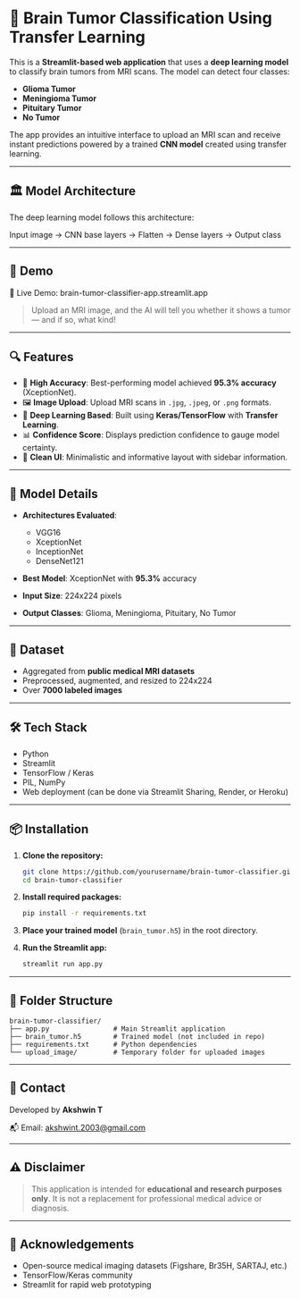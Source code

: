# 🧠 Brain Tumor Classification Using Transfer Learning 

This is a **Streamlit-based web application** that uses a **deep learning model** to classify brain tumors from MRI scans. The model can detect four classes:

* **Glioma Tumor**
* **Meningioma Tumor**
* **Pituitary Tumor**
* **No Tumor**

The app provides an intuitive interface to upload an MRI scan and receive instant predictions powered by a trained **CNN model** created using transfer learning.

---

##  🏛️ Model Architecture
The deep learning model follows this architecture:


Input image → CNN base layers → Flatten → Dense layers → Output class

---

## 🚀 Demo

📍 Live Demo: brain-tumor-classifier-app.streamlit.app
> Upload an MRI image, and the AI will tell you whether it shows a tumor — and if so, what kind!

---

## 🔍 Features

* 🎯 **High Accuracy**: Best-performing model achieved **95.3% accuracy** (XceptionNet).
* 🖼 **Image Upload**: Upload MRI scans in `.jpg`, `.jpeg`, or `.png` formats.
* 🤖 **Deep Learning Based**: Built using **Keras/TensorFlow** with **Transfer Learning**.
* 📊 **Confidence Score**: Displays prediction confidence to gauge model certainty.
* 📁 **Clean UI**: Minimalistic and informative layout with sidebar information.

---

## 🧠 Model Details

* **Architectures Evaluated**:

  * VGG16
  * XceptionNet
  * InceptionNet
  * DenseNet121
* **Best Model**: XceptionNet with **95.3%** accuracy
* **Input Size**: 224x224 pixels
* **Output Classes**: Glioma, Meningioma, Pituitary, No Tumor

---

## 📂 Dataset

* Aggregated from **public medical MRI datasets**
* Preprocessed, augmented, and resized to 224x224
* Over **7000 labeled images**

---

## 🛠 Tech Stack

* Python
* Streamlit
* TensorFlow / Keras
* PIL, NumPy
* Web deployment (can be done via Streamlit Sharing, Render, or Heroku)

---

## 📦 Installation

1. **Clone the repository:**

   ```bash
   git clone https://github.com/yourusername/brain-tumor-classifier.git
   cd brain-tumor-classifier
   ```

2. **Install required packages:**

   ```bash
   pip install -r requirements.txt
   ```

3. **Place your trained model** (`brain_tumor.h5`) in the root directory.

4. **Run the Streamlit app:**

   ```bash
   streamlit run app.py
   ```

---

## 📁 Folder Structure

```
brain-tumor-classifier/
├── app.py                # Main Streamlit application
├── brain_tumor.h5        # Trained model (not included in repo)
├── requirements.txt      # Python dependencies
└── upload_image/         # Temporary folder for uploaded images
```

---

## 📧 Contact

Developed by **Akshwin T**

📬 Email: [akshwint.2003@gmail.com](mailto:akshwint.2003@gmail.com)

---

## ⚠️ Disclaimer

> This application is intended for **educational and research purposes only**. It is not a replacement for professional medical advice or diagnosis.

---

## 🌟 Acknowledgements

* Open-source medical imaging datasets (Figshare, Br35H, SARTAJ, etc.)
* TensorFlow/Keras community
* Streamlit for rapid web prototyping